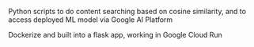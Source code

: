 Python scripts to do content searching based on cosine similarity, and to access deployed ML model via Google AI Platform

Dockerize and built into a flask app, working in Google Cloud Run
